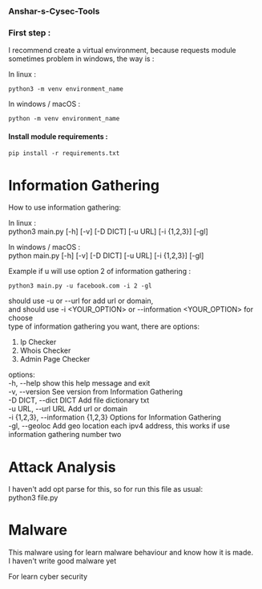 ### Anshar-s-Cysec-Tools

### First step :

I recommend create a virtual environment, because requests module sometimes problem in windows, the way is :

In linux :

```
python3 -m venv environment_name
```

In windows / macOS :

```
python -m venv environment_name
```

#### Install module requirements :

```
pip install -r requirements.txt
```

# Information Gathering

How to use information gathering:

In linux :  
python3 main.py [-h] [-v] [-D DICT] [-u URL] [-i {1,2,3}] [-gl]

In windows / macOS :  
python main.py [-h] [-v] [-D DICT] [-u URL] [-i {1,2,3}] [-gl]

Example if u will use option 2 of information gathering :

```
python3 main.py -u facebook.com -i 2 -gl
```

should use -u <URL> or --url <URL> for add url or domain,  
and should use -i <YOUR_OPTION> or --information <YOUR_OPTION> for choose  
type of information gathering you want, there are options:

1. Ip Checker
2. Whois Checker
3. Admin Page Checker

options:  
 -h, --help show this help message and exit  
 -v, --version See version from Information Gathering  
 -D DICT, --dict DICT Add file dictionary txt  
 -u URL, --url URL Add url or domain  
 -i {1,2,3}, --information {1,2,3} Options for Information Gathering  
 -gl, --geoloc Add geo location each ipv4 address, this works if use information gathering number two

# Attack Analysis

I haven't add opt parse for this, so for run this file as usual:  
python3 file.py

# Malware

This malware using for learn malware behaviour and know how it is made.  
I haven't write good malware yet

For learn cyber security

